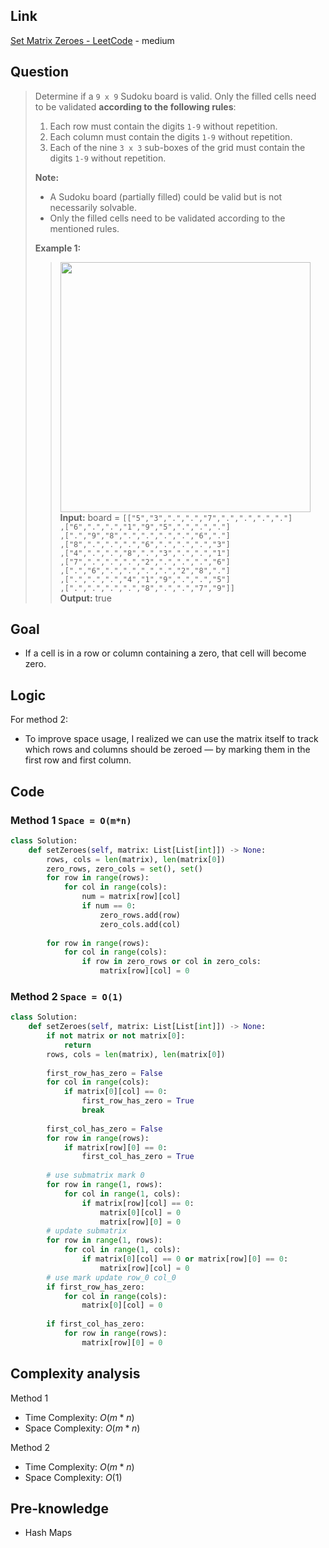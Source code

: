 ## Link
[Set Matrix Zeroes - LeetCode](https://leetcode.com/problems/set-matrix-zeroes/description/) - medium
## Question
> Determine if a `9 x 9` Sudoku board is valid. Only the filled cells need to be validated **according to the following rules**:
> 	1. Each row must contain the digits `1-9` without repetition.
> 	2. Each column must contain the digits `1-9` without repetition.
> 	3. Each of the nine `3 x 3` sub-boxes of the grid must contain the digits `1-9` without repetition.
>
> **Note:**
> - A Sudoku board (partially filled) could be valid but is not necessarily solvable.
> - Only the filled cells need to be validated according to the mentioned rules.
>
> **Example 1:**
>> <img src="pic/pic_073.Set_Matrix_Zeroes.png" width="400"> <br>
>> **Input:** board = 
>> 	`[["5","3",".",".","7",".",".",".","."]`<br>
>> 	`,["6",".",".","1","9","5",".",".","."]`<br>
>> 	`,[".","9","8",".",".",".",".","6","."]`<br>
>> 	`,["8",".",".",".","6",".",".",".","3"]`<br>
>> 	`,["4",".",".","8",".","3",".",".","1"]`<br>
>> 	`,["7",".",".",".","2",".",".",".","6"]`<br>
>> 	`,[".","6",".",".",".",".","2","8","."]`<br>
>> 	`,[".",".",".","4","1","9",".",".","5"]`<br>
>> 	`,[".",".",".",".","8",".",".","7","9"]]`<br>
>> **Output:** true
## Goal
- If a cell is in a row or column containing a zero, that cell will become zero.
## Logic
For method 2:
- To improve space usage, I realized we can use the matrix itself to track which rows and columns should be zeroed — by marking them in the first row and first column.

## Code
### Method 1 `Space = O(m*n)`
```python
class Solution:
    def setZeroes(self, matrix: List[List[int]]) -> None:
        rows, cols = len(matrix), len(matrix[0])
        zero_rows, zero_cols = set(), set()
        for row in range(rows):
            for col in range(cols):
                num = matrix[row][col]
                if num == 0:
                    zero_rows.add(row)
                    zero_cols.add(col)
        
        for row in range(rows):
            for col in range(cols):
                if row in zero_rows or col in zero_cols:
                    matrix[row][col] = 0
```
### Method 2 `Space = O(1)` 
```python
class Solution:
    def setZeroes(self, matrix: List[List[int]]) -> None:
        if not matrix or not matrix[0]:
            return
        rows, cols = len(matrix), len(matrix[0])
        
        first_row_has_zero = False
        for col in range(cols):
            if matrix[0][col] == 0:
                first_row_has_zero = True
                break
        
        first_col_has_zero = False
        for row in range(rows):
            if matrix[row][0] == 0:
                first_col_has_zero = True
        
        # use submatrix mark 0
        for row in range(1, rows):
            for col in range(1, cols):
                if matrix[row][col] == 0:
                    matrix[0][col] = 0
                    matrix[row][0] = 0
        # update submatrix
        for row in range(1, rows):
            for col in range(1, cols):
                if matrix[0][col] == 0 or matrix[row][0] == 0:
                    matrix[row][col] = 0
        # use mark update row_0 col_0
        if first_row_has_zero:
            for col in range(cols):
                matrix[0][col] = 0
        
        if first_col_has_zero:
            for row in range(rows):
                matrix[row][0] = 0
```
## Complexity analysis
Method 1 
- Time Complexity: $O(m*n)$
- Space Complexity: $O(m*n)$<br>

Method 2
- Time Complexity: $O(m*n)$
- Space Complexity: $O(1)$
## Pre-knowledge
- Hash Maps 
